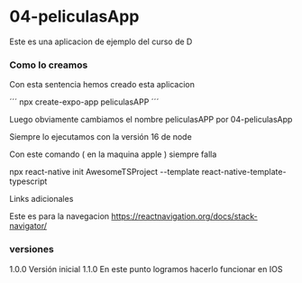 # 04-peliculasApp
Este es una aplicacion de ejemplo del curso de D

### Como lo creamos
Con esta sentencia hemos creado esta aplicacion

´´´
npx create-expo-app peliculasAPP 
´´´

Luego obviamente cambiamos el nombre peliculasAPP por 04-peliculasApp

Siempre lo ejecutamos con la versión 16 de node

Con este comando ( en la maquina apple ) siempre falla

npx react-native init AwesomeTSProject --template react-native-template-typescript

Links adicionales

Este es para la navegacion
https://reactnavigation.org/docs/stack-navigator/

### versiones

1.0.0 Versión inicial
1.1.0 En este punto logramos hacerlo funcionar en IOS